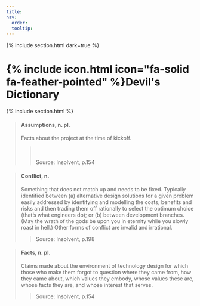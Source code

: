 ```yaml
---
title: 
nav:
  order: 
  tooltip: 
---
```

{% include section.html dark=true %}
# {% include icon.html icon="fa-solid fa-feather-pointed" %}Devil's Dictionary


{% include section.html %}

>#### Assumptions, n. pl.
>
> Facts about the project at the time of kickoff.
>> <br><br> Source: Insolvent, p.154 

>#### Conflict, n.
>
> Something that does not match up and needs to be fixed. Typically identified between (a) alternative design solutions for a given problem easily addressed by identifying and modelling the costs, benefits and risks and then trading them off rationally to select the optimum choice (that’s what engineers do); or (b) between development branches. (May the wrath of the gods be upon you in eternity while you slowly roast in hell.) Other forms of conflict are invalid and irrational.
>> Source: Insolvent, p.198

>#### Facts, n. pl.
>
> Claims made about the environment of technology design for which those who make them forgot to question where they came from, how they came about, which values they embody, whose values these are, whose facts they are, and whose interest that serves.
>> Source: Insolvent, p.154 
